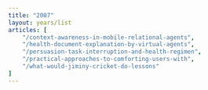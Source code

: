 ```yaml
---
title: "2007"
layout: years/list
articles: [
    "/context-awareness-in-mobile-relational-agents",
    "/health-document-explanation-by-virtual-agents",
    "/persuasion-task-interruption-and-health-regimen",
    "/practical-approaches-to-comforting-users-with",
    "/what-would-jiminy-cricket-do-lessons"
]
---
```

